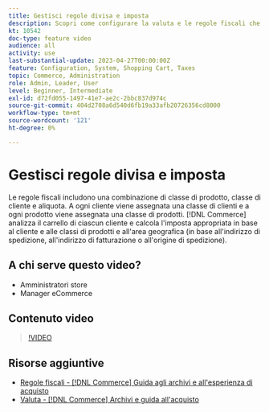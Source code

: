 ```yaml
---
title: Gestisci regole divisa e imposta
description: Scopri come configurare la valuta e le regole fiscali che [!DNL Commerce] utilizza per calcolare l'imposta appropriata in base al cliente e alle classi di prodotto.
kt: 10542
doc-type: feature video
audience: all
activity: use
last-substantial-update: 2023-04-27T00:00:00Z
feature: Configuration, System, Shopping Cart, Taxes
topic: Commerce, Administration
role: Admin, Leader, User
level: Beginner, Intermediate
exl-id: d72fd055-1497-41e7-ae2c-2bbc837d974c
source-git-commit: 404d2708a6d540d6fb19a33afb20726356cd8000
workflow-type: tm+mt
source-wordcount: '121'
ht-degree: 0%

---
```


# Gestisci regole divisa e imposta

Le regole fiscali includono una combinazione di classe di prodotto, classe di cliente e aliquota. A ogni cliente viene assegnata una classe di clienti e a ogni prodotto viene assegnata una classe di prodotti. [!DNL Commerce] analizza il carrello di ciascun cliente e calcola l&#39;imposta appropriata in base al cliente e alle classi di prodotti e all&#39;area geografica (in base all&#39;indirizzo di spedizione, all&#39;indirizzo di fatturazione o all&#39;origine di spedizione).

## A chi serve questo video?

- Amministratori store
- Manager eCommerce

## Contenuto video

>[!VIDEO](https://video.tv.adobe.com/v/343657?quality=12&learn=on)

## Risorse aggiuntive

- [Regole fiscali - [!DNL Commerce] Guida agli archivi e all&#39;esperienza di acquisto](https://experienceleague.adobe.com/docs/commerce-admin/stores-sales/site-store/taxes/tax-rules.html)
- [Valuta - [!DNL Commerce] Archivi e guida all&#39;acquisto](https://experienceleague.adobe.com/docs/commerce-admin/stores-sales/site-store/currency/currency.html)
